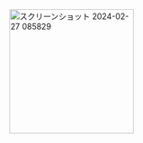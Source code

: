 <img width="221" alt="スクリーンショット 2024-02-27 085829" src="https://github.com/ryu1og/SimpleCalculatorApp/assets/159748703/810c8652-f669-48a3-8802-721d093ad589">
